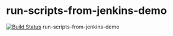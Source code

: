 # run-scripts-from-jenkins-demo
[![Build Status](http://65.2.9.224:8080/job/run-scripts-from-jenkins-demo/badge/icon)](http://65.2.9.224:8080/job/run-scripts-from-jenkins-demo/)
run-scripts-from-jenkins-demo
